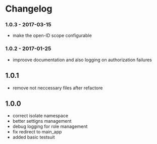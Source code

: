 # Changelog
### 1.0.3 -  2017-03-15
* make the open-ID scope configurable

### 1.0.2 -  2017-01-25
* improove documentation and also logging on authorization failures

## 1.0.1
* remove not neccessary files after refactore

## 1.0.0
* correct isolate namespace
* better settigns management
* debug logging for role management
* fix redirect to main_app
* added basic testsuit
